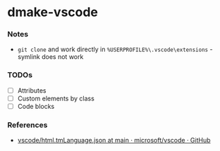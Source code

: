 dmake-vscode
============
### Notes
- `git clone` and work directly in `%USERPROFILE%\.vscode\extensions` - symlink does not work

### TODOs
- [ ] Attributes
- [ ] Custom elements by class
- [ ] Code blocks

### References
- [vscode/html.tmLanguage.json at main · microsoft/vscode · GitHub](https://github.com/Microsoft/vscode/blob/main/extensions/html/syntaxes/html.tmLanguage.json)
